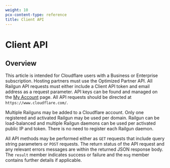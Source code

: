 ```yaml
---
weight: 10
pcx-content-type: reference
title: Client API
---
```


# Client API

## Overview

This article is intended for Cloudflare users with a Business or Enterprise subscription. Hosting partners must use the Optimized Partner API. All Railgun API requests must either include a Client API token and email address as a request parameter. API keys can be found and managed on the [My Account](https://www.cloudflare.com/my-account) page. All API requests should be directed at `https://www.cloudflare.com/`.

Multiple Railguns may be added to a Cloudflare account. Only one registered and activated Railgun may be used per domain. Railgun can be load-balanced and multiple Railgun daemons can be used per activated public IP and token. There is no need to register each Railgun daemon.

All API methods may be performed either as `GET` requests that include query string parameters or `POST` requests. The return status of the API request and any relevant errors messages are within the returned JSON response body. The `result` member indicates success or failure and the `msg` member contains further details if applicable.